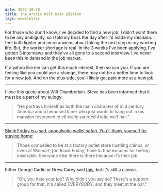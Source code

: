 ```yaml
---
date: 2021-10-20
title: The Arctic Wolf Hair Edition
tags: newsletter
---
```






For those who don't know, I've decided to find a new job. I didn't want there to be any ambiguity, so I told my boss the day after I'd made my decision. I feel both lighter and more anxious about taking the next step in my working life. But, the worker shortage is real. In the 3 weeks I've been applying, I've gotten 3 interviews and they've all gone to a second interview. I've never been this in demand in the job market.

If a yahoo like me can get this much interest, then so can you. If you are feeling like you could use a change, there may not be a better time to look for a new job. And on the plus side, you'll likely get paid more at a new job.
___

I love this quote about Wilt Chamberlain. Steve has been informed that it must be a part of my eulogy:

>"He portrays himself as both the main character of mid century America and a bemused loner who just wants to hang out in his mansion festooned in ethically sourced Arctic wolf hair."
___

[Black Friday is a sad, apocalyptic wallet safari. You'll thank yourself for staying home](https://www.theguardian.com/commentisfree/2014/nov/27/black-friday-at-home-sales-problem):

> Those compelled to be at a factory outlet store hustling chinos, or even at Walmart, [on Black Friday] have to find excuses for feeling miserable. Everyone else there is there because it’s their job.
___

<p>Either George Carlin or Drew Carey said <a href="https://www.reddit.com/r/quotes/comments/36hk8d/oh_you_hate_your_job_why_didnt_you_say_so_theres/">this</a>, but it's still a classic.</p>

> "Oh, you hate your job? Why didn't you say so? There's a support group for that. It's called EVERYBODY, and they meet at the bar."
